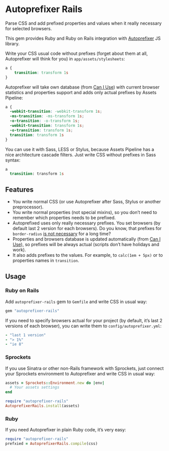 # Autoprefixer Rails

Parse CSS and add prefixed properties and values when it really necessary
for selected browsers.

This gem provides Ruby and Ruby on Rails integration with
[Autoprefixer](https://github.com/ai/autoprefixer) JS library.

Write your CSS usual code without prefixes (forget about them at all,
Autoprefixer will think for you) in `app/assets/stylesheets`:

```css
a {
    transition: transform 1s
}
```

Autoprefixer will take own database (from [Can I Use](http://caniuse.com/))
with current browser statistics and properties support and adds only actual
prefixes by Assets Pipeline:

```css
a {
  -webkit-transition: -webkit-transform 1s;
  -ms-transition: -ms-transform 1s;
  -o-transition: -o-transform 1s;
  -webkit-transition: transform 1s;
  -o-transition: transform 1s;
  transition: transform 1s
}
```

You can use it with Sass, LESS or Stylus, because Assets Pipeline has a nice
architecture cascade filters. Just write CSS without prefixes in Sass syntax:

```sass
a
  transition: transform 1s
```

## Features

* You write normal CSS (or use Autoprefixer after Sass, Stylus
  or another preprocessor).
* You write normal properties (not special mixins), so you don’t need to
  remember which properties needs to be prefixed.
* Autoprefixed uses only really necessary prefixes. You set browsers (by default
  last 2 version for each browsers). Do you know, that prefixes for
  `border-radius` [is not necessary](http://caniuse.com/border-radius)
  for a long time?
* Properties and browsers database is updated automatically
  (from [Can I Use](http://caniuse.com/)), so prefixes will be always actual
  (scripts don’t have holidays and work).
* It also adds prefixes to the values. For example, to `calc(1em + 5px)` or
  to properties names in `transition`.

## Usage

### Ruby on Rails

Add `autoprefixer-rails` gem to `Gemfile` and write CSS in usual way:

```ruby
gem "autoprefixer-rails"
```

If you need to specify browsers actual for your project (by default, it’s last
2 versions of each browser), you can write them to `config/autoprefixer.yml`:

```yaml
- "last 1 version"
- "> 1%"
- "ie 8"
```

### Sprockets

If you use Sinatra or other non-Rails framework with Sprockets,
just connect your Sprockets environment to Autoprefixer and write CSS
in usual way:

```ruby
assets = Sprockets::Environment.new do |env|
  # Your assets settings
end

require "autoprefixer-rails"
AutoprefixerRails.install(assets)
```

### Ruby

If you need Autoprefixer in plain Ruby code, it’s very easy:

```ruby
require "autoprefixer-rails"
prefxied = AutoprefixerRails.compile(css)
```
